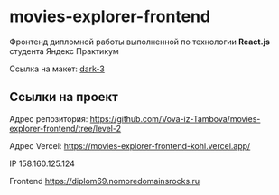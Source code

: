 # movies-explorer-frontend

Фронтенд дипломной работы выполненной по технологии **React.js** студента Яндекс Практикум

Ссылка на макет: [dark-3](https://www.figma.com/file/6FMWkB94wE7KTkcCgUXtnC/%D0%94%D0%B8%D0%BF%D0%BB%D0%BE%D0%BC%D0%BD%D1%8B%D0%B9-%D0%BF%D1%80%D0%BE%D0%B5%D0%BA%D1%82?type=design&node-id=1-8436&mode=design&t=DKKmLdRcvaSFdKpH-0)

## Ссылки на проект

Адрес репозитория: https://github.com/Vova-iz-Tambova/movies-explorer-frontend/tree/level-2

Aдрес Vercel: https://movies-explorer-frontend-kohl.vercel.app/

IP 158.160.125.124

Frontend https://diplom69.nomoredomainsrocks.ru